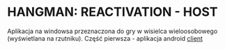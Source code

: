 # HANGMAN: REACTIVATION - HOST

Aplikacja na windowsa przeznaczona do gry w wisielca wieloosobowego (wyświetlana na rzutniku).
Część pierwsza - aplikacja android [client](https://github.com/stasio14/hangman-reactivation)
